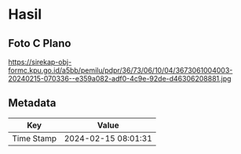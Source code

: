 # Hasil

## Foto C Plano

https://sirekap-obj-formc.kpu.go.id/a5bb/pemilu/pdpr/36/73/06/10/04/3673061004003-20240215-070336--e359a082-adf0-4c9e-92de-d46306208881.jpg


## Metadata

| Key        | Value               |
| ---------- | ------------------- |
| Time Stamp | 2024-02-15 08:01:31 |



